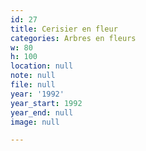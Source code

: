 ```yaml
---
id: 27
title: Cerisier en fleur
categories: Arbres en fleurs
w: 80
h: 100
location: null
note: null
file: null
year: '1992'
year_start: 1992
year_end: null
image: null

---
```

